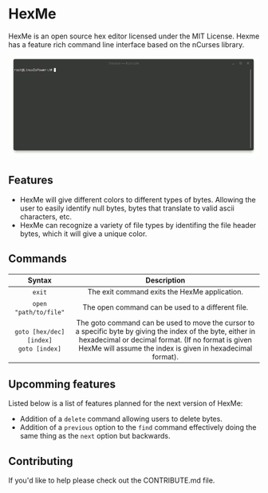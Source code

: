 # HexMe
HexMe is an open source hex editor licensed under the MIT License. Hexme has a feature rich command line interface based on the nCurses library.

![Animated gif preview of HexMe running in terminal.](https://raw.githubusercontent.com/MatthijsReyers/HexMe/master/animation.gif)

## Features
- HexMe will give different colors to different types of bytes. Allowing the user to easily identify null bytes, bytes that translate to valid ascii characters, etc.
- HexMe can recognize a variety of file types by identifing the file header bytes, which it will give a unique color.

## Commands
| Syntax | Description |
| :----: | :---------: |
| `exit` | The exit command exits the HexMe application. |
| `open "path/to/file"` | The open command can be used to a different file. |
| `goto [hex/dec] [index]`<br>`goto [index]` | The goto command can be used to move the cursor to a specific byte by giving the index of the byte, either in hexadecimal or decimal format. (If no format is given HexMe will assume the index is given in hexadecimal format). |


## Upcomming features
Listed below is a list of features planned for the next version of HexMe:
- Addition of a `delete` command allowing users to delete bytes.
- Addition of a `previous` option to the `find` command effectively doing the same thing as the `next` option but backwards.

## Contributing
If you'd like to help please check out the CONTRIBUTE.md file.
